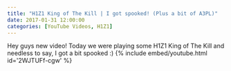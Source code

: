 ```yaml
---
title: "H1Z1 King of The Kill | I got spooked! (Plus a bit of A3PL)"
date: 2017-01-31 12:00:00
categories: [YouTube Videos, H1Z1]
---
```

Hey guys new video! Today we were playing some H1Z1 King of The Kill and needless to say, I got a bit spooked :)
{% include embed/youtube.html id='2WJTUFf-cgw' %}